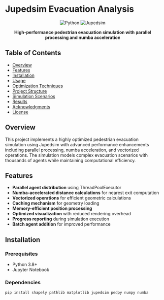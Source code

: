 # Jupedsim Evacuation Analysis

<div align="center">

![Python](https://img.shields.io/badge/Python-3.8%2B-blue.svg)
![Jupedsim](https://img.shields.io/badge/Jupedsim-0.2.0-green.svg)

**High-performance pedestrian evacuation simulation with parallel processing and numba acceleration**

</div>

## Table of Contents

- [Overview](#overview)
- [Features](#features)
- [Installation](#installation)
- [Usage](#usage)
- [Optimization Techniques](#optimization-techniques)
- [Project Structure](#project-structure)
- [Simulation Scenarios](#simulation-scenarios)
- [Results](#results)
- [Acknowledgments](#acknowledgments)
- [License](#license)

## Overview

This project implements a highly optimized pedestrian evacuation simulation using Jupedsim with advanced performance enhancements including parallel processing, numba acceleration, and vectorized operations. The simulation models complex evacuation scenarios with thousands of agents while maintaining computational efficiency.

## Features

- **Parallel agent distribution** using ThreadPoolExecutor
- **Numba-accelerated distance calculations** for nearest exit computation
- **Vectorized operations** for efficient geometric calculations
- **Caching mechanism** for geometry loading
- **Memory-efficient position processing**
- **Optimized visualization** with reduced rendering overhead
- **Progress reporting** during simulation execution
- **Batch agent addition** for improved performance

## Installation

### Prerequisites
- Python 3.8+
- Jupyter Notebook

### Dependencies

```bash
pip install shapely pathlib matplotlib jupedsim pedpy numpy numba
```

